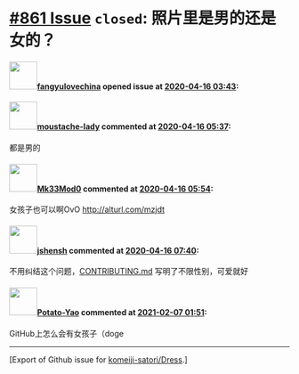 # [\#861 Issue](https://github.com/komeiji-satori/Dress/issues/861) `closed`: 照片里是男的还是女的？

#### <img src="https://avatars.githubusercontent.com/u/43328142?u=509b599a50e0f97f1cc711beb0870077b6c2eba6&v=4" width="50">[fangyulovechina](https://github.com/fangyulovechina) opened issue at [2020-04-16 03:43](https://github.com/komeiji-satori/Dress/issues/861):



#### <img src="https://avatars.githubusercontent.com/u/63646424?u=4aeb6549fae1c07172b87b5725a6b858161e2dcc&v=4" width="50">[moustache-lady](https://github.com/moustache-lady) commented at [2020-04-16 05:37](https://github.com/komeiji-satori/Dress/issues/861#issuecomment-614426241):

都是男的

#### <img src="https://avatars.githubusercontent.com/u/61263431?u=a966af926bb0f987ab4ef609f9737360e1a734c1&v=4" width="50">[Mk33Mod0](https://github.com/Mk33Mod0) commented at [2020-04-16 05:54](https://github.com/komeiji-satori/Dress/issues/861#issuecomment-614430889):

女孩子也可以啊OvO http://alturl.com/mzjdt

#### <img src="https://avatars.githubusercontent.com/u/11555188?u=a30048e930d245fed6f3ced3ecb01e97b9f3f6cc&v=4" width="50">[jshensh](https://github.com/jshensh) commented at [2020-04-16 07:40](https://github.com/komeiji-satori/Dress/issues/861#issuecomment-614472037):

不用纠结这个问题，[CONTRIBUTING.md](https://github.com/komeiji-satori/Dress/blob/master/CONTRIBUTING.md) 写明了不限性别，可爱就好

#### <img src="https://avatars.githubusercontent.com/u/66202485?u=cf4d5879cd5acd8d23a1cec223dcdd97890a9042&v=4" width="50">[Potato-Yao](https://github.com/Potato-Yao) commented at [2021-02-07 01:51](https://github.com/komeiji-satori/Dress/issues/861#issuecomment-774574891):

GitHub上怎么会有女孩子（doge


-------------------------------------------------------------------------------



[Export of Github issue for [komeiji-satori/Dress](https://github.com/komeiji-satori/Dress).]
